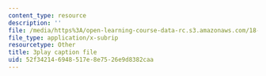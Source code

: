 ```yaml
---
content_type: resource
description: ''
file: /media/https%3A/open-learning-course-data-rc.s3.amazonaws.com/18-06sc-linear-algebra-fall-2011/52f342146948517e8e7526e9d8382caa_FzncDO1eSNI.vtt
file_type: application/x-subrip
resourcetype: Other
title: 3play caption file
uid: 52f34214-6948-517e-8e75-26e9d8382caa
---
```


